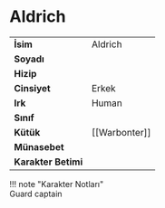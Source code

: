 # Aldrich   
  
<div class="grid" markdown>  
  
|  |  |  
|---|---|  
| **İsim** | Aldrich |  
| **Soyadı** |  |  
| **Hizip** |  |  
| **Cinsiyet** | Erkek |  
| **Irk** | Human |  
| **Sınıf** |  |  
| **Kütük** | [[Warbonter]] |  
| **Münasebet** |  |  
| **Karakter Betimi** |  |  
  
  
!!! note "Karakter Notları"  
	Guard captain  
  
  
</div>